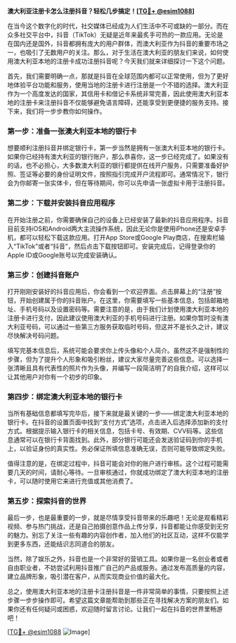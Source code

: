 **澳大利亚注册卡怎么注册抖音？轻松几步搞定！[[TG💪+ @esim1088](https://t.me/s/esim1088)]**

在当今这个数字化的时代，社交媒体已经成为人们生活中不可或缺的一部分。而在众多社交平台中，抖音（TikTok）无疑是近年来最炙手可热的一款应用。无论是在国内还是国外，抖音都拥有庞大的用户群体，而澳大利亚作为抖音的重要市场之一，也吸引了无数用户的关注。那么，对于生活在澳大利亚的朋友们来说，如何使用澳大利亚本地的注册卡成功注册抖音呢？今天我们就来详细探讨一下这个问题。

首先，我们需要明确一点，那就是抖音在全球范围内都可以正常使用，但为了更好地体验平台功能和服务，使用当地的注册卡进行注册是一个不错的选择。澳大利亚作为一个高度发达的国家，其信用卡和借记卡系统非常完善，因此使用澳大利亚本地的注册卡来注册抖音不仅能够避免语言障碍，还能享受到更便捷的服务支持。接下来，我们将一步步教你如何操作。

### 第一步：准备一张澳大利亚本地的银行卡

想要顺利注册抖音并绑定银行卡，第一步当然是拥有一张澳大利亚本地的银行卡。如果你已经持有澳大利亚的银行账户，那么恭喜你，这一步已经完成了。如果没有的话，也不必担心，大多数澳大利亚的银行都提供在线开户服务，只需要准备好护照、签证等必要的身份证明文件，按照指引完成开户流程即可。通常情况下，银行会为你邮寄一张实体卡，但在等待期间，你可以先申请一张虚拟卡用于注册抖音。

### 第二步：下载并安装抖音应用程序

在开始注册之前，你需要确保自己的设备上已经安装了最新的抖音应用程序。抖音目前支持iOS和Android两大主流操作系统，因此无论你是使用iPhone还是安卓手机，都可以轻松下载这款应用。打开App Store或Google Play商店，在搜索栏输入“TikTok”或者“抖音”，然后点击下载按钮即可。安装完成后，记得登录你的Apple ID或Google账号以完成安装确认。

### 第三步：创建抖音账户

打开刚刚安装好的抖音应用后，你会看到一个欢迎界面。点击屏幕上的“注册”按钮，开始创建属于你的抖音账户。在这里，你需要填写一些基本信息，包括邮箱地址、手机号码以及设置密码等。需要注意的是，由于我们计划使用澳大利亚本地的注册卡进行支付，因此建议使用澳大利亚的手机号码进行注册。如果你暂时没有澳大利亚号码，可以通过一些第三方服务获取临时号码，但这并不是长久之计，建议尽快解决号码问题。

填写完基本信息后，系统可能会要求你上传头像和个人简介。虽然这不是强制性的步骤，但为了提升个人形象和吸引粉丝，建议大家尽量完善这些信息。可以选择一张清晰且具有代表性的照片作为头像，并编写一段简洁明了的自我介绍，这样可以让其他用户对你有一个初步的印象。

### 第四步：绑定澳大利亚本地的银行卡

当所有基础信息都填写完毕后，接下来就是最关键的一步——绑定澳大利亚本地的银行卡。在抖音的设置页面中找到“支付方式”选项，点击进入后选择添加新的支付方式。根据提示输入银行卡的相关信息，包括卡号、有效期、CVV码等。这些信息通常可以在银行卡背面找到。此外，部分银行可能还会发送验证码到你的手机上，以验证身份的真实性。务必保证所填信息准确无误，否则可能导致绑定失败。

值得注意的是，在绑定过程中，抖音可能会对你的账户进行审核。这个过程可能需要几天的时间，请耐心等待。一旦审核通过，你就成功绑定了澳大利亚本地的注册卡，可以随时使用它来进行充值或其他消费了。

### 第五步：探索抖音的世界

最后一步，也是最重要的一步，就是尽情享受抖音带来的乐趣吧！无论是观看精彩视频、参与热门挑战，还是自己拍摄创意作品上传分享，抖音都能让你感受到无穷的魅力。别忘了关注一些有趣的内容创作者，加入他们的社区互动，这样不仅能学到更多东西，还能结识志同道合的朋友。

当然，除了娱乐之外，抖音也是一个非常好的营销工具。如果你是一名创业者或者自由职业者，不妨尝试利用抖音推广自己的产品或服务。通过发布高质量的内容，建立品牌形象，吸引潜在客户，从而实现商业价值的最大化。

总之，使用澳大利亚本地的注册卡注册抖音是一件非常简单的事情，只要按照上述步骤一步步操作即可。希望这篇文章能帮助到那些正在寻找解决方案的朋友们。如果你还有任何疑问或困惑，欢迎随时留言讨论。让我们一起在抖音的世界里畅游吧！

[[TG💪+ @esim1088](https://t.me/s/esim1088) ![Image](https://i.postimg.cc/4NQfJmqS/Snipaste-2025-05-13-00-14-12.png)]